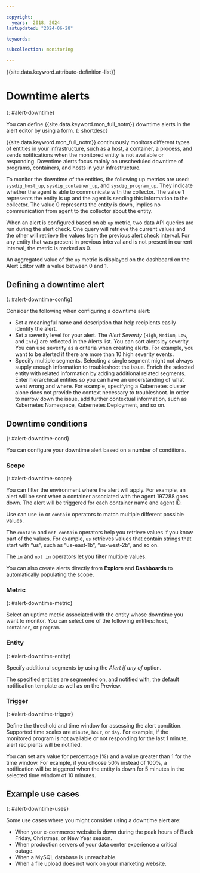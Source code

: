 ```yaml
---

copyright:
  years:  2018, 2024
lastupdated: "2024-06-28"

keywords: 

subcollection: monitoring

---
```


{{site.data.keyword.attribute-definition-list}}

# Downtime alerts
{: #alert-downtime}

You can define {{site.data.keyword.mon_full_notm}} downtime alerts in the alert editor by using a form.
{: shortdesc}

{{site.data.keyword.mon_full_notm}} continuously monitors different types of entities in your infrastructure, such as a host, a container, a process, and sends notifications when the monitored entity is not available or responding. Downtime alerts focus mainly on unscheduled downtime of programs, containers, and hosts in your infrastructure.

To monitor the downtime of the entities, the following up metrics are used: `sysdig_host_up`, `sysdig_container_up`, and `sysdig_program_up`. They indicate whether the agent is able to communicate with the collector. The value 1 represents the entity is up and the agent is sending this information to the collector. The value 0 represents the entity is down, implies no communication from agent to the collector about the entity.

When an alert is configured based on ab `up` metric, two data API queries are run during the alert check. One query will retrieve the current values and the other will retrieve the values from the previous alert check interval. For any entity that was present in previous interval and is not present in current interval, the metric is marked as 0.

An aggregated value of the `up` metric is displayed on the dashboard on the Alert Editor with a value between 0 and 1.

## Defining a downtime alert
{: #alert-downtime-config}

Consider the following when configuring a downtime alert:

* Set a meaningful name and description that help recipients easily identify the alert.
* Set a severity level for your alert. The *Alert Severity* (`High`, `Medium`, `Low`, and `Info`) are reflected in the Alerts list. You can sort alerts by severity. You can use severity as a criteria when creating alerts. For example, you want to be alerted if there are more than 10 high severity events.
* Specify multiple segments. Selecting a single segment might not always supply enough information to troubleshoot the issue. Enrich the selected entity with related information by adding additional related segments. Enter hierarchical entities so you can have an understanding of what went wrong and where. For example, specifying a Kubernetes cluster alone does not provide the context necessary to troubleshoot. In order to narrow down the issue, add further contextual information, such as Kubernetes Namespace, Kubernetes Deployment, and so on.

## Downtime conditions
{: #alert-downtime-cond}

You can configure your downtime alert based on a number of conditions.

### Scope
{: #alert-downtime-scope}

You can filter the environment where the alert will apply. For example, an alert will be sent when a container associated with the agent 197288 goes down. The alert will be triggered for each container name and agent ID.

Use can use `in` or `contain` operators to match multiple different possible values.

The `contain` and `not contain` operators help you retrieve values if you know part of the values. For example, `us` retrieves values that contain strings that start with “us”, such as “us-east-1b”, “us-west-2b”, and so on.

The `in` and `not in` operators let you filter multiple values.

You can also create alerts directly from **Explore** and **Dashboards** to automatically populating the scope.

### Metric
{: #alert-downtime-metric}

Select an uptime metric associated with the entity whose downtime you want to monitor. You can select one of the following entities: `host`, `container`, or `program`.


### Entity
{: #alert-downtime-entity}

Specify additional segments by using the *Alert if any of* option.

The specified entities are segmented on, and notified with, the default notification template as well as on the Preview.


### Trigger
{: #alert-downtime-trigger}

Define the threshold and time window for assessing the alert condition. Supported time scales are `minute`, `hour`, or `day`. For example, if the monitored program is not available or not responding for the last 1 minute, alert recipients will be notified.

You can set any value for percentage (%) and a value greater than 1 for the time window. For example, if you choose 50% instead of 100%, a notification will be triggered when the entity is down for 5 minutes in the selected time window of 10 minutes.

## Example use cases
{: #alert-downtime-uses}

Some use cases where you might consider using a downtime alert are:

* When your e-commerce website is down during the peak hours of Black Friday, Christmas, or New Year season.
* When  production servers of your data center experience a critical outage.
* When a MySQL database is unreachable.
* When a file upload does not work on your marketing website.

